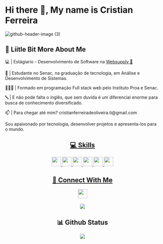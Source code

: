 
# Hi there 👋, My name is Cristian Ferreira

![github-header-image (3)](https://user-images.githubusercontent.com/99483009/188275848-9bc3d56e-8f90-4325-bcae-6d595a22e948.png)

## 💫 Liitle Bit More About Me
<p>💻 | Estágiario - Desenvolvimento de Software na <a href="https://www.websupply.com.br/" target="_blank">Websupply 💙 </a></p>
<p>🎒 | Estudante no Senac, na graduação de tecnologia, em Análise e Desenvolvimento de Sistemas.</p>
<p>👨🏽‍💻 | Formado em programação Full stack web pelo Instituto Proa e Senac.  </p>
<p>🔤 | E não pode falta o inglês, que sem duvida é um diferencial enorme para busca de conhecimento diversificado.</p>
<p>📫 | Para chegar até mim? cristianferreiradeoliveira.ti@gmail.com</p>

Sou apaixonado por tecnologia, desenvolver projetos e apresenta-los para o mundo.
<div align="center">
  <a href="https://github.com/Cristian-ferre">
  
  ## 💻 Skills
<p>
<img src="https://img.shields.io/badge/javascript-%23323330.svg?style=for-the-badge&logo=javascript&logoColor=%23F7DF1E" style="margin-bottom: 4px;" height="30px">
<img src="https://img.shields.io/badge/html5-%23E34F26.svg?style=for-the-badge&logo=html5&logoColor=white" style="margin-bottom: 4px;" height="30px">
<img src="https://img.shields.io/badge/css3-%231572B6.svg?style=for-the-badge&logo=css3&logoColor=white" style="margin-bottom: 4px;" height="30px">
<img src="https://img.shields.io/badge/react-%2320232a.svg?style=for-the-badge&logo=react&logoColor=%2361DAFB" style="margin-bottom: 4px;" height="30px">
<img src="https://img.shields.io/badge/git-%23F05033.svg?style=for-the-badge&logo=git&logoColor=white" style="margin-bottom: 4px;" height="30px">
<img src="https://img.shields.io/badge/mysql-%23F05033.svg?style=for-the-badge&logo=mysql&logoColor=blue" style="margin-bottom: 4px;" height="30px">
</p>
  
 
## 👥 Connect With Me
<p>
<a href="https://linkedin.com/in/https://www.linkedin.com/in/cristianferreiradeoliveira/"><img src="https://img.shields.io/badge/linkedin-%230077B5.svg?style=for-the-badge&logo=linkedin&logoColor=white" style="margin-bottom: 4px;" height="30px" target="_blank"></a>

<a href = "mailto:cristianferreiradeoliveira.ti@gmail.com"><img src="https://img.shields.io/badge/-Gmail-%23333?style=for-the-badge&logo=gmail&logoColor=white" target="_blank"></a>

</p>


 ## 📊 Github Status

<p><img src="https://github-readme-stats.vercel.app/api?username=Cristian-ferre&show_icons=true"><p>

</div>
